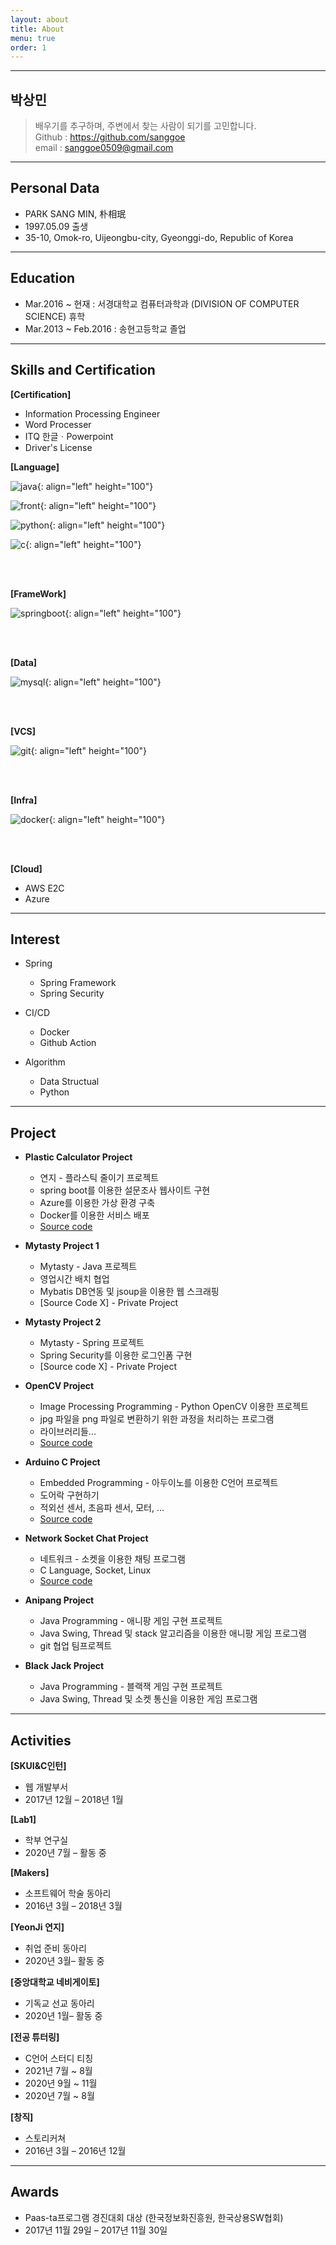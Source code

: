 ```yaml
---
layout: about
title: About
menu: true
order: 1
---
```


* * *

## 박상민
> 배우기를 추구하며, 주변에서 찾는 사람이 되기를 고민합니다.<br/>
> Github : <a href="https://github.com/sanggoe">https://github.com/sanggoe</a><br/>
> email : sanggoe0509@gmail.com

---
## Personal Data
* PARK SANG MIN, 朴相珉
* 1997.05.09 출생
* 35-10, Omok-ro, Uijeongbu-city, Gyeonggi-do, Republic of Korea

---
## Education
* Mar.2016 ~ 현재 : 서경대학교 컴퓨터과학과 (DIVISION OF COMPUTER SCIENCE) 휴학
* Mar.2013 ~ Feb.2016 : 송현고등학교 졸업

---
## Skills and Certification

**[Certification]**

* Information Processing Engineer
* Word Processer
* ITQ 한글ㆍPowerpoint
* Driver's License

**[Language]**

![java](/assets/img/java.png){: align="left" height="100"}

![front](/assets/img/front.png){: align="left" height="100"}

![python](/assets/img/python.png){: align="left" height="100"}

![c](/assets/img/c.png){: align="left" height="100"}&nbsp;

<br/>

<br/>

**[FrameWork]**

![springboot](/assets/img/springboot.png){: align="left" height="100"}&nbsp;

<br/>

<br/>

**[Data]**

![mysql](/assets/img/mysql.png){: align="left" height="100"}&nbsp;

<br/>

<br/>

**[VCS]**

![git](/assets/img/git.png){: align="left" height="100"}&nbsp;

<br/>

<br/>

**[Infra]**

![docker](/assets/img/docker.png){: align="left" height="100"}&nbsp;

<br/>

<br/>

**[Cloud]**

* AWS E2C
* Azure

---
## Interest

* Spring
    + Spring Framework
    + Spring Security

* CI/CD
    + Docker
    + Github Action

* Algorithm
    + Data Structual
    + Python

---
## Project

* **Plastic Calculator Project**
    * 연지 - 플라스틱 줄이기 프로젝트
    * spring boot를 이용한 설문조사 웹사이트 구현
    * Azure를 이용한 가상 환경 구축
    * Docker를 이용한 서비스 배포
    * [Source code](https://github.com/Sanggoe/plastic-calculator)

* **Mytasty Project 1**
    * Mytasty - Java 프로젝트
    * 영업시간 배치 협업
    * Mybatis DB연동 및 jsoup을 이용한 웹 스크래핑
    * [Source Code X] - Private Project

* **Mytasty Project 2**
    * Mytasty - Spring 프로젝트<br/>
    * Spring Security를 이용한 로그인폼 구현<br/>
    * [Source code X] - Private Project

* **OpenCV Project**
    * Image Processing Programming - Python OpenCV 이용한 프로젝트
    * jpg 파일을 png 파일로 변환하기 위한 과정을 처리하는 프로그램
    * 라이브러리들...
    * [Source code](https://github.com/Sanggoe/Image-processing-programming/tree/master/project)

* **Arduino C Project**
    * Embedded Programming - 아두이노를 이용한 C언어 프로젝트
    * 도어락 구현하기
    * 적외선 센서, 초음파 센서, 모터, ...
    * [Source code](https://github.com/Sanggoe/Arduino/tree/master/smart_doorlock)

* **Network Socket Chat Project**
    * 네트워크 - 소켓을 이용한 채팅 프로그램
    * C Language, Socket, Linux
    * [Source code](https://github.com/Sanggoe/chatting-program)


* **Anipang Project**
    * Java Programming - 애니팡 게임 구현 프로젝트
    * Java Swing, Thread 및 stack 알고리즘을 이용한 애니팡 게임 프로그램
    * git 협업 팀프로젝트

* **Black Jack Project**
    * Java Programming - 블랙잭 게임 구현 프로젝트
    * Java Swing, Thread 및 소켓 통신을 이용한 게임 프로그램

---
## Activities

**[SKUI&C인턴]**
* 웹 개발부서
* 2017년 12월 – 2018년 1월

**[Lab1]**
* 학부 연구실
* 2020년 7월 – 활동 중

**[Makers]**
* 소프트웨어 학술 동아리
* 2016년 3월 – 2018년 3월

**[YeonJi 연지]**
* 취업 준비 동아리
* 2020년 3월– 활동 중

**[중앙대학교 네비게이토]**
* 기독교 선교 동아리
* 2020년 1월– 활동 중

**[전공 튜터링]**
* C언어 스터디 티칭
* 2021년 7월 ~ 8월 
* 2020년 9월 ~ 11월
* 2020년 7월 ~ 8월

**[창직]**
* 스토리커쳐
* 2016년 3월 – 2016년 12월

---
## Awards
* Paas-ta프로그램 경진대회 대상 (한국정보화진흥원, 한국상용SW협회)
* 2017년 11월 29일 – 2017년 11월 30일

